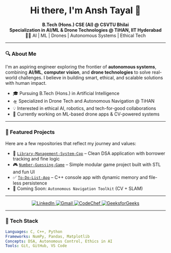 <h1 align="center">Hi there, I'm Ansh Tayal 🚀</h1>

<p align="center">
  <b>B.Tech (Hons.) CSE (AI) @ CSVTU Bhilai</b> <br>
  <b>Specialization in AI/ML & Drone Technologies @ TiHAN, IIT Hyderabad</b> <br>
  👨‍💻 AI | ML | Drones | Autonomous Systems | Ethical Tech
</p>

---

### 🔍 About Me

I'm an aspiring engineer exploring the frontier of **autonomous systems**, combining **AI/ML**, **computer vision**, and **drone technologies** to solve real-world challenges. I believe in building smart, ethical, and scalable solutions with human impact.

- 🎓 Pursuing B.Tech (Hons.) in Artificial Intelligence
- 🛸 Specialized in Drone Tech and Autonomous Navigation @ TiHAN
- 💡 Interested in ethical AI, robotics, and tech-for-good collaborations
- 🌱 Currently working on ML-based drone apps & CV-powered systems

---

### 📂 Featured Projects

Here are a few repositories that reflect my journey and values:
- 🎯 [`Library-Management-System-Cpp`](https://github.com/wide-shunks-67/CODSOFT/blob/main/TASK_5/library_management_system.cpp) – Clean DSA application with borrower tracking and fine logic
- 🎮 [`Number-Guessing-Game`](https://github.com/wide-shunks-67/CODSOFT/blob/main/TASK_1/number_guessing_game.cpp) – Simple modular game project built with STL and fun UI
- ✅ [`To-Do-List-App`](https://github.com/wide-shunks-67/CODSOFT/blob/main/TASK_4/to_do_list.cpp) – C++ console app with dynamic memory and file-less persistence
- 🔧 Coming Soon: `Autonomous Navigation Toolkit` (CV + SLAM)

---

<p align="center">
  <a href="https://www.linkedin.com/in/ansh-tayal-439b1b31a/">
    <img src="https://img.shields.io/badge/LinkedIn-0077B5?style=for-the-badge&logo=linkedin&logoColor=white" alt="LinkedIn"/>
  </a>
  <a href="mailto:tansh9720@gmail.com">
    <img src="https://img.shields.io/badge/Gmail-D14836?style=for-the-badge&logo=gmail&logoColor=white" alt="Gmail"/>
  </a>
  <a href="https://www.codechef.com/users/wide_skunks_67" target="_blank">
  <img src="https://img.shields.io/badge/CodeChef-C57B2C?style=for-the-badge&logo=codechef&logoColor=white" alt="CodeChef"/>
  </a>
  <a href="https://www.geeksforgeeks.org/user/tayalanqkw9/" target="_blank">
  <img src="https://img.shields.io/badge/GeeksforGeeks-298D46?style=for-the-badge&logo=geeksforgeeks&logoColor=white" alt="GeeksforGeeks"/>
  </a>
</p>

---

### 🧠 Tech Stack

```yaml
Languages: C, C++, Python
Frameworks: NumPy, Pandas, Matplotlib
Concepts: DSA, Autonomous Control, Ethics in AI  
Tools: Git, GitHub, VS Code
